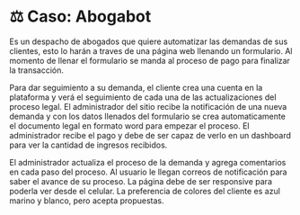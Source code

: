 # ⚖ Caso: Abogabot

Es un despacho de abogados que quiere automatizar las demandas de sus clientes,
esto lo harán a traves de una página web llenando un formulario. Al momento de
llenar el formulario se manda al proceso de pago para finalizar la transacción.

Para dar seguimiento a su demanda, el cliente crea una cuenta en la plataforma 
y verá el seguimiento de cada una de las actualizaciones del proceso legal. El 
administrador del sitio recibe la notificación de una nueva demanda y con los 
datos llenados del formulario se crea automaticamente el documento legal en 
formato word para empezar el proceso. El administrador recibe el pago y debe de 
ser capaz de verlo en un dashboard para ver la cantidad de ingresos recibidos. 

El administrador actualiza el proceso de la demanda y agrega comentarios en 
cada paso del proceso. Al usuario le llegan correos de notificación para saber 
el avance de su proceso. La página debe de ser responsive para poderla ver 
desde el celular. La preferencia de colores del cliente es azul marino y 
blanco, pero acepta propuestas.